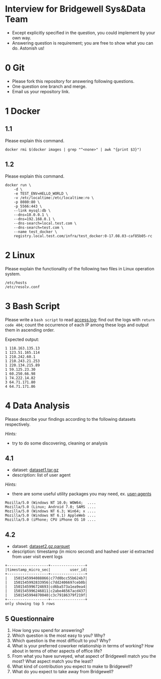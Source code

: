 Interview for Bridgewell Sys&Data Team
=====================================

* Except explicitly specified in the question, you could implement by your own way.
* Answering question is requirement; you are free to show what you can do. Astonish us!

# 0 Git

- Please fork this repository for answering following questions.
- One question one branch and merge.
- Email us your repository link.

# 1 Docker

## 1.1
Please explain this command.
```
docker rmi $(docker images | grep "^<none>" | awk "{print $3}")
```

## 1.2
Please explain this command.
```
docker run \
	-d \
	-e TEST_ENV=HELLO_WORLD \
	-v /etc/localtime:/etc/localtime:ro \
	-p 8080:80 \
	-p 5566:443 \
	--link mysql:db \
	--dns=10.0.0.1 \
	--dns=192.168.0.1 \
	--dns-search=local.test.com \
	--dns-search=test.com \
	--name test_docker \
	registry.local.test.com/infra/test_docker:0-17.08.03-caf85b05-rc
```

# 2 Linux
Please explain the functionality of the following two files in Linux operation system.
```
/etc/hosts
/etc/resolv.conf
```

# 3 Bash Script
Please write a `bash script` to read [access.log](access.log);
find out the logs with `return code 404`;
count the occurrence of each IP among these logs and output them in ascending order.

Expected output:
```
1 118.163.135.13
1 123.51.165.114
1 210.242.60.1
1 210.243.21.253
1 220.134.215.89
1 59.125.23.30
1 60.250.66.98
1 74.222.14.82
3 64.71.171.80
4 64.71.171.86
```

# 4 Data Analysis

Please describe your findings according to the following datasets respectively.

*Hints:*
* try to do some discovering, cleaning or analysis

## 4.1

* dataset: [dataset1.tar.gz](dataset1.tar.gz)
* description: list of user agent

*Hints:*
* there are some useful utility packages you may need, ex. [user-agents](https://pypi.python.org/pypi/user-agents)

```
Mozilla/5.0 (Windows NT 10.0; WOW64;  ....
Mozilla/5.0 (Linux; Android 7.0; SAMS ....
Mozilla/5.0 (Windows NT 6.3; Win64; x ....
Mozilla/5.0 (Windows NT 6.1) AppleWeb ....
Mozilla/5.0 (iPhone; CPU iPhone OS 10 ....
```

## 4.2

* dataset: [dataset2.gz.parquet](dataset2.gz.parquet)
* description: timestamp (in micro second) and hashed user id extracted from user visit event logs

```
+-------------------+----------------+
|timestamp_micro_sec|         user_id|
+-------------------+----------------+
|   1501545994088866|c77d0bcc55b624b7|
|   1501545992833956|c7dd2406697ceb0b|
|   1501545996724693|cd6ba573a1ea9ea4|
|   1501545996246811|c2abe46567acd437|
|   1501545994870040|c3c79186379f219f|
+-------------------+----------------+
only showing top 5 rows
```

## 5 Questionnaire

1. How long you spend for answering?
2. Which question is the most easy to you? Why?
3. Which question is the most difficult to you? Why?
4. What is your preferred coworker relationship in terms of working? How about in terms of other aspects of office life?
5. From what you have surveyed, what aspect of Bridgewell match you the most? What aspect match you the least?
6. What kind of contribution you expect to make to Bridgewell?
7. What do you expect to take away from Bridgewell?
